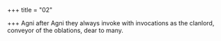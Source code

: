 +++
title = "02"

+++
Agni after Agni they always invoke with invocations as the clanlord, conveyor of the oblations, dear to many.